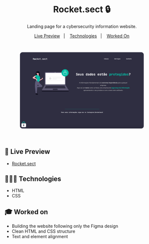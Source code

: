 <h1 align="center"> Rocket.sect 🔒 </h1>

<p align="center">
Landing page for a cybersecurity information website. <br/>
</p>

<p align="center">
  <a href="#-live-preview">Live Preview</a>&nbsp;&nbsp;&nbsp;|&nbsp;&nbsp;&nbsp;
  <a href="#-technologies">Technologies</a>&nbsp;&nbsp;&nbsp;|&nbsp;&nbsp;&nbsp;
  <a href="#-worked-on">Worked On</a>
</p>

<br/>

<p align="center">
  <img alt="Cybersecurity information website home page." src="./.github/rocket-sect.png" width="80%" />
</p>

<br>

## 📝 Live Preview 

- [Rocket.sect](https://dmm.studio/github/rocketseat/explorer/stage-02/rocket-sect/pt-br/)


## 🧑🏻‍💻 Technologies

- HTML
- CSS

## 🎓 Worked on

- Building the website following only the Figma design
- Clean HTML and CSS structure 
- Text and element alignment
